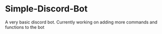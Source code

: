 # Simple-Discord-Bot
A very basic discord bot. Currently working on adding more commands and functions to the bot
